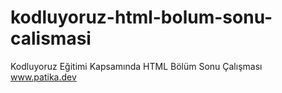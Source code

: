# kodluyoruz-html-bolum-sonu-calismasi

Kodluyoruz Eğitimi Kapsamında HTML Bölüm Sonu Çalışması
www.patika.dev
